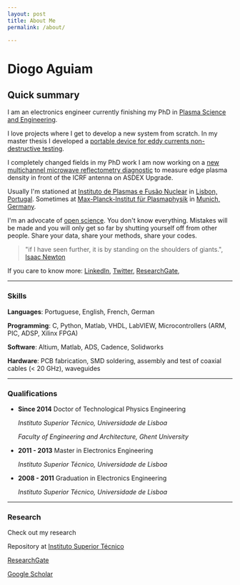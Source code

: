 ```yaml
---
layout: post
title: About Me
permalink: /about/

---
```



Diogo Aguiam
===


Quick summary
---

I am an electronics engineer currently finishing my PhD in [Plasma Science and Engineering](https://www.ipfn.tecnico.ulisboa.pt/education/applause).

I love projects where I get to develop a new system from scratch.
In my master thesis I developed a [portable device for eddy currents non-destructive testing](https://www.researchgate.net/project/Portable-heterodyning-Eddy-Currents-Non-Destructive-Testing-system).

I completely changed fields in my PhD work I am now working on a [new multichannel microwave reflectometry diagnostic](https://www.researchgate.net/project/Multichannel-X-mode-edge-density-profile-reflectometer-for-the-ICRF-antenna-on-ASDEX-Upgrade)
 to measure edge plasma density in front of the ICRF antenna on ASDEX Upgrade.


Usually I'm stationed at [Instituto de Plasmas e Fusão Nuclear](https://www.ipfn.tecnico.ulisboa.pt/) in [Lisbon, Portugal](https://www.google.de/maps/place/Instituto+Superior+T%C3%A9cnico/@38.7368192,-9.1408937,17z/data=!3m1!4b1!4m5!3m4!1s0xd1933a24aa81f17:0x880c7c731a54423!8m2!3d38.7368192!4d-9.138705?hl=en).
Sometimes at [Max-Planck-Institut für Plasmaphysik](https://www.ipp.mpg.de/) in [Munich, Germany](https://www.google.de/maps/place/Max-Planck-Institut+f%C3%BCr+Plasmaphysik/@48.2599601,11.6702013,15z/data=!4m5!3m4!1s0x0:0x8dfc80469a15e5f6!8m2!3d48.2631877!4d11.6718954?hl=en).
	
I'm an advocate of [open science](https://en.wikipedia.org/wiki/Open_science).
You don't know everything.
Mistakes will be made and you will only get so far by shutting yourself off from other people.
Share your data, share your methods, share your codes. 


> "if I have seen further, it is by standing on the shoulders of giants.",
> [Isaac Newton](http://digitallibrary.hsp.org/index.php/Detail/Object/Show/object_id/9285)

 	
If you care to know more:
[LinkedIn](https://www.linkedin.com/in/diogoaguiam/), 
[Twitter](https://twitter.com/diogoaguiam),
[ResearchGate](https://www.researchgate.net/profile/Diogo_Aguiam),


---
### Skills
**Languages**: Portuguese, English, French, German

**Programming**: C, Python, Matlab, VHDL, LabVIEW, Microcontrollers (ARM, PIC, ADSP, Xilinx FPGA)**Software**: Altium, Matlab, ADS, Cadence, Solidworks**Hardware**: PCB fabrication, SMD soldering, assembly and test of coaxial cables (< 20 GHz), waveguides

---
### Qualifications

 - **Since 2014** 
 	Doctor of Technological Physics Engineering
 	
 	*Instituto Superior Técnico, Universidade de Lisboa*
 	
 	*Faculty of Engineering and Architecture, Ghent University*
	
 - **2011 - 2013**
 	Master in Electronics Engineering
 	
 	*Instituto Superior Técnico, Universidade de Lisboa*
 	
 - **2008 - 2011**
 	Graduation in Electronics Engineering
 	
 	*Instituto Superior Técnico, Universidade de Lisboa*
 	
---
### Research
Check out my researchRepository at [Instituto Superior Técnico](https://fenix.tecnico.ulisboa.pt/homepage/ist166010/publicacoes)
[ResearchGate](https://www.researchgate.net/profile/Diogo_Aguiam)

[Google Scholar](https://scholar.google.pt/citations?user=GQKhhkMAAAAJ&hl=en)

